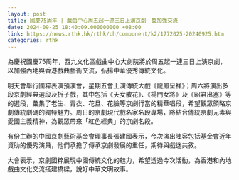 ```yaml
---
layout: post
title: 國慶75周年 | 戲曲中心周五起一連三日上演京劇　冀加強交流
date: 2024-09-25 18:40:09.000000000 +08:00
link: https://news.rthk.hk/rthk/ch/component/k2/1772025-20240925.htm
categories: rthk
---
```


為慶祝國慶75周年，西九文化區戲曲中心大劇院將於周五起一連三日上演京劇，以加強內地與香港戲曲藝術交流，弘揚中華優秀傳統文化。

明天會舉行國粹表演預演會，星期五會上演傳統大戲《龍鳳呈祥》；周六將演出多段京劇經典選段及折子戲，其中包括《天女散花》、《楊門女將》及《昭君出塞》等的選段，彙集了老生、青衣、花旦、花臉等京劇行當的精華唱段，希望觀眾領略京劇傳統劇碼的獨特魅力。周日的京劇現代戲名家名段專場，將結合傳統京劇元素與愛國主義精神，為觀眾帶來「紅色經典」的京劇名段。　

有份主辦的中國京劇藝術基金會理事長張建國表示，今次演出陣容包括基金會近年資助的優秀演員，他們承擔了傳承京劇發展的重任，期待與戲迷共敘。

大會表示，京劇國粹展現中國傳統文化的魅力，希望透過今次活動，為香港和內地戲曲文化交流搭建橋樑，說好中華文明故事。
